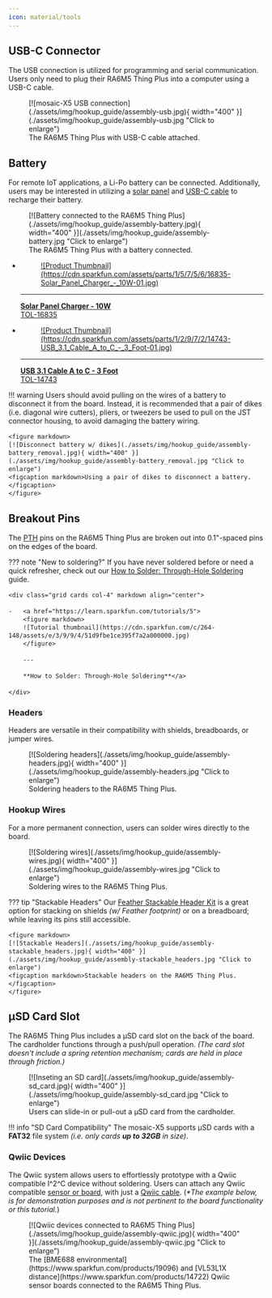 ```yaml
---
icon: material/tools
---
```


## USB-C Connector
The USB connection is utilized for programming and serial communication. Users only need to plug their RA6M5 Thing Plus into a computer using a USB-C cable.

<figure markdown>
[![mosaic-X5 USB connection](./assets/img/hookup_guide/assembly-usb.jpg){ width="400" }](./assets/img/hookup_guide/assembly-usb.jpg "Click to enlarge")
<figcaption markdown>The RA6M5 Thing Plus with USB-C cable attached.</figcaption>
</figure>


## Battery
For remote IoT applications, a Li-Po battery can be connected. Additionally, users may be interested in utilizing a [solar panel](https://www.sparkfun.com/products/16835) and [USB-C cable](https://www.sparkfun.com/products/14743) to recharge their battery.


<div class="grid cards" markdown>

<div markdown>

<figure markdown>
[![Battery connected to the RA6M5 Thing Plus](./assets/img/hookup_guide/assembly-battery.jpg){ width="400" }](./assets/img/hookup_guide/assembly-battery.jpg "Click to enlarge")
<figcaption markdown>The RA6M5 Thing Plus with a battery connected.</figcaption>
</figure>

</div>

-   <a href="https://www.sparkfun.com/products/16835">
	<figure markdown>
	![Product Thumbnail](https://cdn.sparkfun.com/assets/parts/1/5/7/5/6/16835-Solar_Panel_Charger_-_10W-01.jpg)
	</figure>		

	---

	**Solar Panel Charger - 10W**<br>
	TOL-16835</a>

-   <a href="https://www.sparkfun.com/products/14743">
	<figure markdown>
	![Product Thumbnail](https://cdn.sparkfun.com/assets/parts/1/2/9/7/2/14743-USB_3.1_Cable_A_to_C_-_3_Foot-01.jpg)
	</figure>		

	---

	**USB 3.1 Cable A to C - 3 Foot**<br>
	TOL-14743</a>

</div>


!!! warning
	Users should avoid pulling on the wires of a battery to disconnect it from the board. Instead, it is recommended that a pair of dikes (i.e. diagonal wire cutters), pliers, or tweezers be used to pull on the JST connector housing, to avoid damaging the battery wiring.

	<figure markdown>
	[![Disconnect battery w/ dikes](./assets/img/hookup_guide/assembly-battery_removal.jpg){ width="400" }](./assets/img/hookup_guide/assembly-battery_removal.jpg "Click to enlarge")
	<figcaption markdown>Using a pair of dikes to disconnect a battery.</figcaption>
	</figure>


## Breakout Pins
The [PTH](https://en.wikipedia.org/wiki/Through-hole_technology "Plated Through Holes") pins on the RA6M5 Thing Plus are broken out into 0.1"-spaced pins on the edges of the board.

??? note "New to soldering?"
	If you have never soldered before or need a quick refresher, check out our [How to Solder: Through-Hole Soldering](https://learn.sparkfun.com/tutorials/how-to-solder-through-hole-soldering) guide.

	<div class="grid cards col-4" markdown align="center">

	-   <a href="https://learn.sparkfun.com/tutorials/5">
		<figure markdown>
		![Tutorial thumbnail](https://cdn.sparkfun.com/c/264-148/assets/e/3/9/9/4/51d9fbe1ce395f7a2a000000.jpg)
		</figure>

		---
		
		**How to Solder: Through-Hole Soldering**</a>

	</div>

<div class="grid" markdown>

<div markdown>

### Headers

Headers are versatile in their compatibility with shields, breadboards, or jumper wires.

<figure markdown>
[![Soldering headers](./assets/img/hookup_guide/assembly-headers.jpg){ width="400" }](./assets/img/hookup_guide/assembly-headers.jpg "Click to enlarge")
<figcaption markdown>Soldering headers to the RA6M5 Thing Plus.</figcaption>
</figure>

</div>

<div markdown>

### Hookup Wires

For a more permanent connection, users can solder wires directly to the board.

<figure markdown>
[![Soldering wires](./assets/img/hookup_guide/assembly-wires.jpg){ width="400" }](./assets/img/hookup_guide/assembly-wires.jpg "Click to enlarge")
<figcaption markdown>Soldering wires to the RA6M5 Thing Plus.</figcaption>
</figure>

</div>

</div>

??? tip "Stackable Headers"
	Our [Feather Stackable Header Kit](https://www.sparkfun.com/products/15187) is a great option for stacking on shields *(w/ Feather footprint)* or on a breadboard; while leaving its pins still accessible.

	<figure markdown>
	[![Stackable Headers](./assets/img/hookup_guide/assembly-stackable_headers.jpg){ width="400" }](./assets/img/hookup_guide/assembly-stackable_headers.jpg "Click to enlarge")
	<figcaption markdown>Stackable headers on the RA6M5 Thing Plus.</figcaption>
	</figure>

## &micro;SD Card Slot
The RA6M5 Thing Plus includes a &micro;SD card slot on the back of the board. The cardholder functions through a push/pull operation. *(The card slot doesn't include a spring retention mechanism; cards are held in place through friction.)*

<figure markdown>
[![Inseting an SD card](./assets/img/hookup_guide/assembly-sd_card.jpg){ width="400" }](./assets/img/hookup_guide/assembly-sd_card.jpg "Click to enlarge")
<figcaption markdown>Users can slide-in or pull-out a &micro;SD card from the cardholder.</figcaption>
</figure>

!!! info "SD Card Compatibility"
	The mosaic-X5 supports &micro;SD cards with a **FAT32** file system *(i.e. only cards **up to 32GB** in size)*.

### Qwiic Devices
The Qwiic system allows users to effortlessly prototype with a Qwiic compatible I^2^C device without soldering. Users can attach any Qwiic compatible [sensor or board](https://www.sparkfun.com/qwiic#sensors), with just a [Qwiic cable](https://www.sparkfun.com/products/15081). (*\*The example below, is for demonstration purposes and is not pertinent to the board functionality or this tutorial.*)

<figure markdown>
[![Qwiic devices connected to RA6M5 Thing Plus](./assets/img/hookup_guide/assembly-qwiic.jpg){ width="400" }](./assets/img/hookup_guide/assembly-qwiic.jpg "Click to enlarge")
<figcaption markdown>The [BME688 environmental](https://www.sparkfun.com/products/19096) and [VL53L1X distance](https://www.sparkfun.com/products/14722) Qwiic sensor boards connected to the RA6M5 Thing Plus.</figcaption>
</figure>